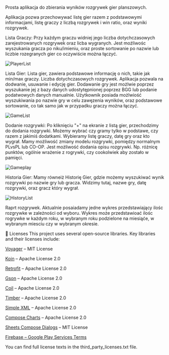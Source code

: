 Prosta aplikacja do zbierania wyników rozgrywek gier planszowych.


Aplikacja pozwa przechowywać listę gier razem z podstawowymi informacjami, listę graczy z liczbą rozgrywek i win ratio, oraz wyniki rozgrywek.

Lista Graczy:
Przy każdym graczu widniej jego liczba dotychczasowych zarejestrowanych rozgrywek oraz licba wygranych.
Jest możliwośc wyszukania gracza po niku/imieniu, oraz proste sortowanie po nazwie lub liczbie rozegranych gier co oczywiście można łączyć.

![PlayerList](https://github.com/user-attachments/assets/9358b512-ab40-48b7-bf75-54c1cdce23bc)

Lista Gier:
Lista gier, zawiera podstawowe informację o nich, takie jak min/max graczy. Liczba dotychczasowych rozgrywek.
Aplikacja pozwala na dodwanie, usuwanie i edycję gier.
Dodawanie gry jest możlwie poprzez wyszukanie jej z bazy danych udostytępnionej poprzez BGG lub podanie podatwowych danych manualnie.
Użytkownik posiada możlwiość wyszukiwania po nazwie gry w celu zawęzenia wyników, oraz podstawowe sortowanie, co tak samo jak w przypadku graczy można łączyć.

![GameList](https://github.com/user-attachments/assets/e8dc199c-3a6c-49dd-a77d-0251a885701a)

Dodanie rozgrywki:
Po kliknięciu "+" na ekranie z listą gier, przechodzimy do dodania rozgrywki.
Możemy wybrać czy gramy tylko w podstawe, czy razem z jakimiś dodatkami. 
Wybieramy listę graczy, datę gry oraz kto wygrał. Mamy możliwość zmiany modelu rozgrywki, pomiędzy normalnym PLvsPL lub CO-OP.
Jest możliwość dodania opisu rozgrywki. Np. różnicę punktów, ogólnie wrażenie z rogrywki, czy cookolwiek aby zostało w pamięci. 

![Gameplay](https://github.com/user-attachments/assets/3fe291bc-042c-4108-b38c-30decc542ef7)


Historia Gier:
Mamy równeiż Historię Gier, gdzie możemy wyszukiwać wynik rozgrywki po nazwie gry lub gracza.
Widzimy tutaj, nazwe gry, datę rozgrywki, oraz gracz który wygrał.

![HistoryList](https://github.com/user-attachments/assets/e5fea46e-ba16-4212-8292-e97f699cb26c)

Raprt rozgrywek.
Aktualnie posaiadamy jedne wykres przedstawiający ilośc rozgrywke w zależności od wyboru. 
Wykres może przedstawioać ilośc rogrywke w każdym roku, w wybranym roku podzielone na miesiąće, w wybranym miesciu czy w wybranym okresie. 



📄 Licenses
This project uses several open-source libraries. Key libraries and their licenses include:

[Voyager](https://github.com/adrielcafe/voyager) – MIT License

[Koin](https://insert-koin.io/) – Apache License 2.0

[Retrofit](https://square.github.io/retrofit/) – Apache License 2.0

[Gson](https://github.com/google/gson) – Apache License 2.0

[Coil](https://github.com/coil-kt/coil) – Apache License 2.0

[Timber](https://github.com/JakeWharton/timber) – Apache License 2.0

[Simple XML](http://simple.sourceforge.net/) – Apache License 2.0

[Compose Charts](https://github.com/ehsannarmani/ComposeCharts) – Apache License 2.0

[Sheets Compose Dialogs](https://github.com/maxkeppeler/sheets-compose-dialogs) – MIT License

[Firebase – Google Play Services Terms](https://firebase.google.com/)

You can find full license texts in the third_party_licenses.txt file.
